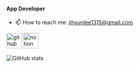 #### App Developer

- 📫 How to reach me: jihyunlee1315@gmail.com 


[<img src='https://cdn.jsdelivr.net/npm/simple-icons@3.0.1/icons/github.svg' alt='github' height='40'>](https://github.com/LeeJiH-yun)  [<img src='https://cdn.jsdelivr.net/npm/simple-icons@3.0.1/icons/notion.svg' alt='notion' height='40'>](https://jhlelele.notion.site/21a3ca9ab2674288a634d5a5d2308a9f)  

![GitHub stats](https://github-readme-stats.vercel.app/api?username=LeeJiH-yun&show_icons=true)  

